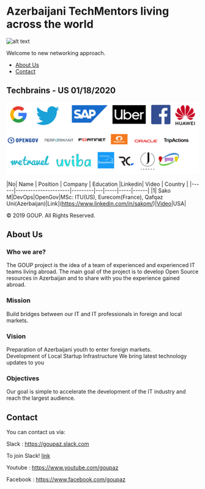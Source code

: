# Azerbaijani TechMentors living across the world

![alt text](img/banner.png)

Welcome to new networking approach.

- [About Us](#aboutus)
- [Contact](#Contact)


## Techbrains - US 01/18/2020

![alt text](img/companies.png)

|No| Name | Position | Company | Education |Linkedin| Video | Country |
|------|----------------------|---------|---|-----|-----|------|
|1| Sako M|DevOps|OpenGov|MSc: ITU(US), Eurecom(France), Qafqaz Uni(Azerbaijan)|Link](https://www.linkedin.com/in/sakom/)|[Video](https://www.youtube.com/watch?v=Kvr1S4USXOI)|USA|



© 2019 GOUP. All Rights Reserved.

## About Us

### Who we are?
The GOUP project is the idea of a team of experienced and experienced IT teams living abroad. The main goal of the project is to develop Open Source resources in Azerbaijan and to share with you the experience gained abroad.


### Mission
Build bridges between our IT and IT professionals in foreign and local markets.

### Vision
Preparation of Azerbaijani youth to enter foreign markets. <br />
Development of Local Startup Infrastructure
We bring latest technology updates to you 

### Objectives
Our goal is simple to accelerate the development of the IT industry and reach the largest audience.


## Contact
You can contact us via:

Slack : https://goupaz.slack.com

To join Slack! [link](https://join.slack.com/t/goupaz/shared_invite/enQtMjU1MjM5MDc2MzQxLWJkMTZiMGFhZDA3ZDkwZTgxMDNhMzc4YjFkZTBjZGMxZmQxYzA0NjEyMDM1ODVjMTBiYWUxN2UzMDVlNmYzMjU)

Youtube : https://www.youtube.com/goupaz

Facebook : https://www.facebook.com/goupaz

